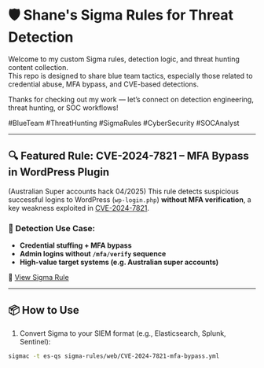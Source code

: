 # 🛡️ Shane's Sigma Rules for Threat Detection

Welcome to my custom Sigma rules, detection logic, and threat hunting content collection.  
This repo is designed to share blue team tactics, especially those related to credential abuse, MFA bypass, and CVE-based detections.

Thanks for checking out my work — let’s connect on detection engineering, threat hunting, or SOC workflows!

#BlueTeam #ThreatHunting #SigmaRules #CyberSecurity #SOCAnalyst

---

## 🔍 Featured Rule: CVE-2024-7821 – MFA Bypass in WordPress Plugin

(Australian Super accounts hack 04/2025)
This rule detects suspicious successful logins to WordPress (`wp-login.php`) **without MFA verification**, a key weakness exploited in [CVE-2024-7821](https://nvd.nist.gov/vuln/detail/CVE-2024-7821).

### 🧠 Detection Use Case:
- **Credential stuffing + MFA bypass**
- **Admin logins without `/mfa/verify` sequence**
- **High-value target systems (e.g. Australian super accounts)**

📄 [View Sigma Rule](https://github.com/shanerwilson/sigma-rules/blob/main/web/CVE-2024-7821-mfa-bypass.yml)

---

## 📦 How to Use

1. Convert Sigma to your SIEM format (e.g., Elasticsearch, Splunk, Sentinel):
```bash
sigmac -t es-qs sigma-rules/web/CVE-2024-7821-mfa-bypass.yml

